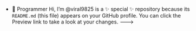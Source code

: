 - 👋 Programmer
Hi, I’m @viral9825
is a ✨ special ✨ repository because its `README.md` (this file) appears on your GitHub profile.
You can click the Preview link to take a look at your changes.
--->
